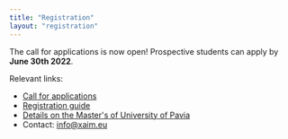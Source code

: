 ```yaml
---
title: "Registration"
layout: "registration"
---
```


The call for applications is now open!
Prospective students can apply by **June 30th 2022**.

Relevant links:
- [Call for applications](https://web.unipv.it/wp-content/uploads/2022/05/Call-xAIM.pdf)
- [Registration guide](https://web.unipv.it/wp-content/uploads/2022/05/Screenshots-Registration-Admission-PagoPA-xAIM.pdf)
- [Details on the Master's of University of Pavia](https://web.unipv.it/formazione/master-universitari/master-di-primo-livello/)
- Contact: info@xaim.eu
